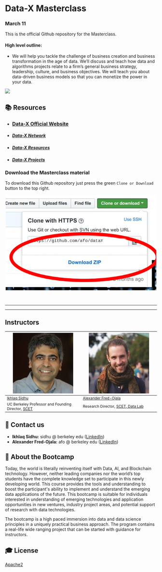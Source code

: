 Data-X Masterclass
=======================

### March 11

This is the official Github repository for the Masterclass.

#### High level outline:
* We will help you tackle the challenge of business creation and business transformation in the age of data. We’ll discuss and teach how data and algorithms projects relate to a firm’s general business strategy, leadership, culture, and business objectives. We will teach you about data-driven business models so that you can monetize the power in your data.

<a href='https://data-x.blog'>
<img src='https://img.shields.io/badge/Data--X-Berkeley-yellow.svg'>
</a>


## 📚 Resources

* ### [Data-X Official Website](https://data-x.blog/)
* ##### [Data-X Network](https://data-x.blog/advisors/)
* ##### [Data-X Resources](https://data-x.blog/resources/)
* ##### [Data-X Projects](https://data-x.blog/projects/)


### Download the Masterclass material

To download this Github repository just press the green `Clone or Download` button to the top right.

<p align='center'>
   <img src="./imgs/zip.png" alt="download" width='500px'>
</p>
<br>





___

<!---## 📝 Masterclass Schedule

<p align='center'>
   <img src="./imgs/sched.png" alt="download" width='900px'>
</p>
<br>--->

---

## Instructors

<table style="table-layout: fixed; font-size: 88%;">
  <thead>
    <tr>
      <th style="width: 20%;"><img src="imgs/ikhlaq.jpeg" alt="Ikhlaq Sidhu" width=200px></th>
      <th style="width: 20%;"><img src="imgs/alex.jpg" alt="Alexander Fred-Ojala" width=200px></th>
    </tr>
  </thead>
  <tbody>
    <tr>
      <td><a href="https://www.linkedin.com/in/sidhu/">Ikhlaq Sidhu</a></td>
      <td><a href="https://www.linkedin.com/in/alexanderfo">Alexander Fred-Ojala</a></td>
    </tr>
    <tr>
      <td>UC Berkeley Professor and Founding Director, <a href="https://scet.berkeley.edu/">SCET</a></td>
      <td>Research Director, <a href="http://scet.berkeley.edu/data-lab">SCET, Data Lab</a></td>
    </tr>
  </tbody>
</table>




## 📧 Contact us

- **Ikhlaq Sidhu:** sidhu @ berkeley edu ([LinkedIn](https://www.linkedin.com/in/ikhlaq/))
- **Alexander Fred-Ojala:** afo @ berkeley edu ([LinkedIn](https://www.linkedin.com/in/alexanderfo/))

## 📁 About the Bootcamp

Today, the world is literally reinventing itself with Data, AI, and Blockchain technology.  However, neither leading companies nor the world’s top students have the complete knowledge set to participate in this newly developing world.  This course provides the tools and understanding to boost the participant's ability to implement and understand the emerging data applications of the future.  This bootcamp is suitable for individuals interested in understanding of emerging technologies and application opportunities in new ventures, industry project areas, and potential support of research with data technologies.

The bootcamp is a high paced immersion into data and data science principles in a uniquely practical business approach.  The program contains a real-life wide ranging project that can be started with guidance for instructors.

## 🎓 License

[Apache2](https://www.apache.org/licenses/LICENSE-2.0)

